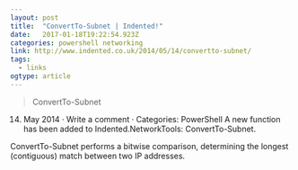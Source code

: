 ```yaml
---
layout: post 
title:  "ConvertTo-Subnet | Indented!" 
date:   2017-01-18T19:22:54.923Z 
categories: powershell networking
link: http://www.indented.co.uk/2014/05/14/convertto-subnet/ 
tags:
  - links
ogtype: article 
---
```


> ConvertTo-Subnet
14. May 2014 · Write a comment	· Categories: PowerShell
A new function has been added to Indented.NetworkTools: ConvertTo-Subnet.

ConvertTo-Subnet performs a bitwise comparison, determining the longest (contiguous) match between two IP addresses.